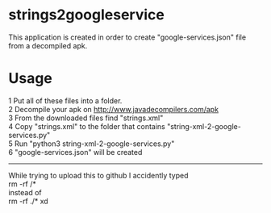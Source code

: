 # strings2googleservice
This application is created in order to create "google-services.json" file from a decompiled apk.

# Usage
1 Put all of these files into a folder.  
2 Decompile your apk on http://www.javadecompilers.com/apk  
3 From the downloaded files find "strings.xml"  
4 Copy "strings.xml" to the folder that contains "string-xml-2-google-services.py"  
5 Run "python3 string-xml-2-google-services.py"  
6 "google-services.json" will be created

---
While trying to upload this to github I accidently typed  
rm -rf /*  
instead of  
rm -rf ./*
xd

